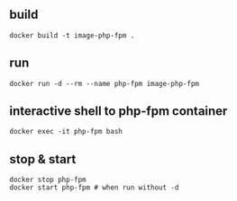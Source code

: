 ## build
```
docker build -t image-php-fpm .
```
## run
```
docker run -d --rm --name php-fpm image-php-fpm
```
## interactive shell to php-fpm container
```
docker exec -it php-fpm bash
```
## stop & start
```
docker stop php-fpm
docker start php-fpm # when run without -d
```